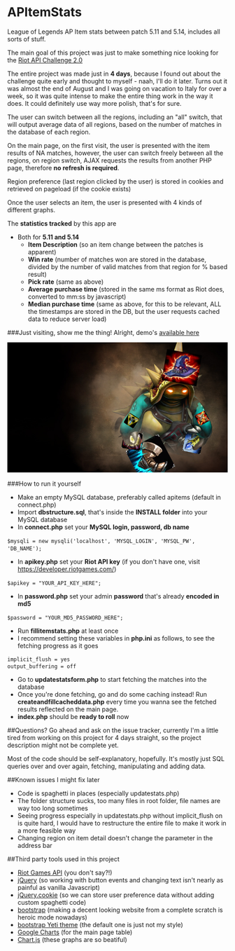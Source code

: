 # APItemStats
League of Legends AP Item stats between patch 5.11 and 5.14, includes all sorts of stuff.

The main goal of this project was just to make something nice looking for the [Riot API Challenge 2.0](https://developer.riotgames.com/discussion/announcements/show/2lxEyIcE)

The entire project was made just in **4 days**, because I found out about the challenge quite early and thought to myself - naah, I'll do it later. Turns out it was almost the end of August and I was going on vacation to Italy for over a week, so it was quite intense to make the entire thing work in the way it does. It could definitely use way more polish, that's for sure.

The user can switch between all the regions, including an "all" switch, that will output average data of all regions, based on the number of matches in the database of each region.

On the main page, on the first visit, the user is presented with the item results of NA matches, however, the user can switch freely between all the regions, on region switch, AJAX requests the results from another PHP page, therefore **no refresh is required**.

Region preference (last region clicked by the user) is stored in cookies and retrieved on pageload (if the cookie exists)

Once the user selects an item, the user is presented with 4 kinds of different graphs.

The **statistics tracked** by this app are
- Both for **5.11 and 5.14**
  - **Item Description** (so an item change between the patches is apparent) 
  - **Win rate** (number of matches won are stored in the database, divided by the number of valid matches from that region for % based result)
  - **Pick rate** (same as above)
  - **Average purchase time** (stored in the same ms format as Riot does, converted to mm:ss by javascript)
  - **Median purchase time** (same as above, for this to be relevant, ALL the timestamps are stored in the DB, but the user requests cached data to reduce server load)

###Just visiting, show me the thing!
Alright, demo's [available here](http://mates1500.com/apitemstats/)
  
![alt tag](https://raw.githubusercontent.com/Mates1500/APItemStats/master/images/splash_small.png)  



###How to run it yourself
- Make an empty MySQL database, preferably called apitems (default in connect.php)
- Import **dbstructure.sql**, that's inside the **INSTALL folder** into your MySQL database
- In **connect.php** set your **MySQL login, password, db name**

``` $mysqli = new mysqli('localhost', 'MYSQL_LOGIN', 'MYSQL_PW', 'DB_NAME'); ```

- In **apikey.php** set your **Riot API key** (if you don't have one, visit https://developer.riotgames.com/)

```$apikey = "YOUR_API_KEY_HERE";```

- In **password.php** set your admin **password** that's already **encoded in md5**

``` $password = "YOUR_MD5_PASSWORD_HERE"; ```

- Run **fillitemstats.php** at least once
- I recommend setting these variables in **php.ini** as follows, to see the fetching progress as it goes

```
implicit_flush = yes 
output_buffering = off
```

- Go to **updatestatsform.php** to start fetching the matches into the database
- Once you're done fetching, go and do some caching instead! Run **createandfillcacheddata.php** every time you wanna see the fetched results reflected on the main page.
- **index.php** should be **ready to roll** now

##Questions?
Go ahead and ask on the issue tracker, currently I'm a little tired from working on this project for 4 days straight, so the project description might not be complete yet.

Most of the code should be self-explanatory, hopefully. It's mostly just SQL queries over and over again, fetching, manipulating and adding data.

##Known issues I might fix later
- Code is spaghetti in places (especially updatestats.php)
- The folder structure sucks, too many files in root folder, file names are way too long sometimes
- Seeing progress especially in updatestats.php without implicit_flush on is quite hard, I would have to restructure the entire file to make it work in a more feasible way
- Changing region on item detail doesn't change the parameter in the address bar

##Third party tools used in this project
- [Riot Games API](https://developer.riotgames.com/) (you don't say?!)
- [jQuery](https://jquery.com/) (so working with button events and changing text isn't nearly as painful as vanilla Javascript)
- [jQuery.cookie](https://github.com/carhartl/jquery-cookie) (so we can store user preference data without adding custom spaghetti code)
- [bootstrap](http://getbootstrap.com/) (making a decent looking website from a complete scratch is heroic mode nowadays)
- [bootstrap Yeti theme](https://bootswatch.com/yeti/) (the default one is just not my style)
- [Google Charts](https://developers.google.com/chart/?hl=en) (for the main page table)
- [Chart.js](http://www.chartjs.org/) (these graphs are so beatiful)




